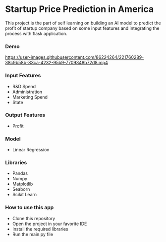 <h1> Startup Price Prediction in America </h1>

<p> This project is the part of self learning on building an AI model to predict the profit of startup company based on some input features and integrating the process with flask application. </p>

<h3> Demo </h3>

https://user-images.githubusercontent.com/86224264/221760289-38c9b58b-83ca-4232-95b9-7709348b72d8.mp4

<h3> Input Features </h3>

<ul>
<li> R&D Spend </li>
<li> Administration </li>
<li> Marketing Spend </li>
<li> State </li>
</ul>

<h3> Output Features </h3>

<ul>
<li> Profit </li>
</ul>

<h3> Model </h3>

<ul>
<li> Linear Regression </li>
</ul>

<h3> Libraries </h3>

<ul>
<li> Pandas </li>
<li> Numpy </li>
<li> Matplotlib </li>
<li> Seaborn </li>
<li> Scikit Learn </li>
</ul>

<h3> How to use this app </h3>

<ul>
<li> Clone this repository </li>
<li> Open the project in your favorite IDE </li>
<li> Install the required libraries </li>
<li> Run the main.py file </li>
</ul>

<!-- <h3> Demo </h3> -->
